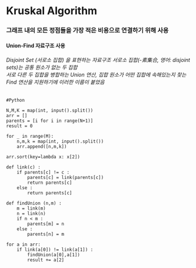 # Kruskal Algorithm
<h3>그래프 내의 모든 정점들을 가장 적은 비용으로 연결하기 위해 사용</h3>
<h4>Union-Find 자료구조 사용</h4>
<h6>
Disjoint Set (서로소 집합) 을 표현하는 자료구조 서로소 집합(-素集合, 영어: disjoint sets)는 공통 원소가 없는 두 집합<br>
서로 다른 두 집합을 병합하는 Union 연산, 집합 원소가 어떤 집합에 속해있는지 찾는 Find 연산을 지원하기에 이러한 이름이 붙었음<br>
</h6>

```
#Python

N,M,K = map(int, input().split())
arr = []
parents = [i for i in range(N+1)]
result = 0

for _ in range(M):
    n,m,k = map(int, input().split())
    arr.append([n,m,k])
    
arr.sort(key=lambda x: x[2])

def link(c) :
    if parents[c] != c :
        parents[c] = link(parents[c])
        return parents[c]
    else :
        return parents[c]
        
def findUnion (n,m) :
    m = link(m)
    n = link(n)
    if n < m :
        parents[m] = n
    else :
        parents[n] = m
        
for a in arr:
    if link(a[0]) != link(a[1]) :
        findUnion(a[0],a[1])
        result += a[2]
```
